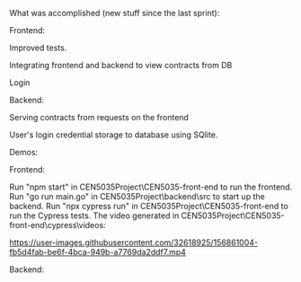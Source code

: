 What was accomplished (new stuff since the last sprint):

Frontend:

Improved tests.

Integrating frontend and backend to view contracts from DB

Login

Backend:

Serving contracts from requests on the frontend

User's login credential storage to database using SQlite.

Demos:

Frontend:

Run "npm start" in CEN5035Project\CEN5035-front-end to run the frontend.
Run "go run main.go" in CEN5035Project\backend\src to start up the backend.
Run "npx cypress run" in CEN5035Project\CEN5035-front-end to run the Cypress tests.
The video generated in CEN5035Project\CEN5035-front-end\cypress\videos:

https://user-images.githubusercontent.com/32618925/156861004-fb5d4fab-be6f-4bca-949b-a7769da2ddf7.mp4

Backend:

